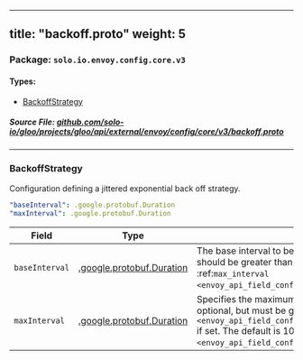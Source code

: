 
---
title: "backoff.proto"
weight: 5
---

<!-- Code generated by solo-kit. DO NOT EDIT. -->


### Package: `solo.io.envoy.config.core.v3` 
#### Types:


- [BackoffStrategy](#backoffstrategy)
  



##### Source File: [github.com/solo-io/gloo/projects/gloo/api/external/envoy/config/core/v3/backoff.proto](https://github.com/solo-io/gloo/blob/main/projects/gloo/api/external/envoy/config/core/v3/backoff.proto)





---
### BackoffStrategy

 
Configuration defining a jittered exponential back off strategy.

```yaml
"baseInterval": .google.protobuf.Duration
"maxInterval": .google.protobuf.Duration

```

| Field | Type | Description |
| ----- | ---- | ----------- | 
| `baseInterval` | [.google.protobuf.Duration](https://developers.google.com/protocol-buffers/docs/reference/csharp/class/google/protobuf/well-known-types/duration) | The base interval to be used for the next back off computation. It should be greater than zero and less than or equal to :ref:`max_interval <envoy_api_field_config.core.v3.BackoffStrategy.max_interval>`. |
| `maxInterval` | [.google.protobuf.Duration](https://developers.google.com/protocol-buffers/docs/reference/csharp/class/google/protobuf/well-known-types/duration) | Specifies the maximum interval between retries. This parameter is optional, but must be greater than or equal to the :ref:`base_interval <envoy_api_field_config.core.v3.BackoffStrategy.base_interval>` if set. The default is 10 times the :ref:`base_interval <envoy_api_field_config.core.v3.BackoffStrategy.base_interval>`. |





<!-- Start of HubSpot Embed Code -->
<script type="text/javascript" id="hs-script-loader" async defer src="//js.hs-scripts.com/5130874.js"></script>
<!-- End of HubSpot Embed Code -->
